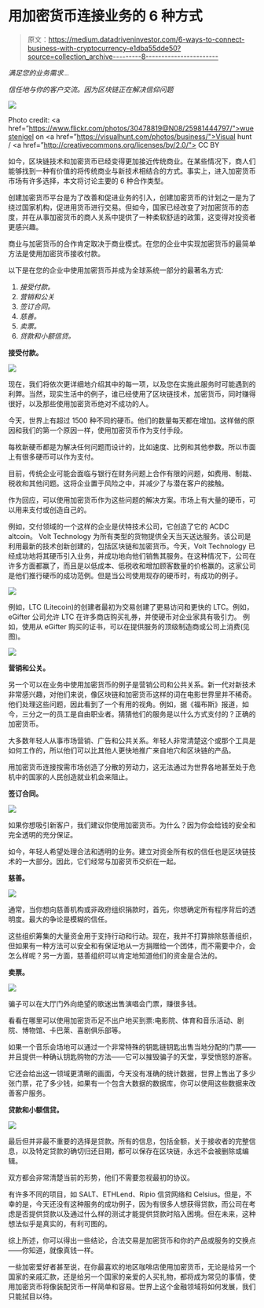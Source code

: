 # 用加密货币连接业务的 6 种方式

> 原文：<https://medium.datadriveninvestor.com/6-ways-to-connect-business-with-cryptocurrency-e1dba55dde50?source=collection_archive---------8----------------------->

*满足您的业务需求…*

*信任地与你的客户交流。因为区块链正在解决信仰问题*

![](img/0b8a52b8b981eed97daf313748f6f99a.png)

Photo credit: <a href=”https://www.flickr.com/photos/30478819@N08/25981444797/">wuestenigel</a> on <a href=”https://visualhunt.com/photos/business/">Visual hunt</a> / <a href=”http://creativecommons.org/licenses/by/2.0/"> CC BY</a>

如今，区块链技术和加密货币已经变得更加接近传统商业。在某些情况下，商人们能够找到一种有价值的将传统商业与新技术相结合的方式。事实上，进入加密货币市场有许多选择，本文将讨论主要的 6 种合作类型。

创建加密货币平台是为了改善和促进业务的引入，创建加密货币的计划之一是为了绕过国家机构，促进用货币进行交易。但如今，国家已经改变了对加密货币的态度，并在从事加密货币的商人关系中提供了一种柔软舒适的政策，这变得对投资者更感兴趣。

商业与加密货币的合作肯定取决于商业模式。在您的企业中实现加密货币的最简单方法是使用加密货币接收付款。

以下是在您的企业中使用加密货币并成为全球系统一部分的最著名方式:

1.  *接受付款。*
2.  *营销和公关*
3.  *签订合同。*
4.  *慈善。*
5.  *卖票。*
6.  *贷款和小额信贷。*

**接受付款。**

![](img/d95a578c1034463847587507905f9102.png)

现在，我们将依次更详细地介绍其中的每一项，以及您在实施此服务时可能遇到的利弊。当然，现实生活中的例子，谁已经使用了区块链技术，加密货币，同时赚得很好，以及那些使用加密货币绝对不成功的人。

今天，世界上有超过 1500 种不同的硬币。他们的数量每天都在增加。这样做的原因和我们的第一个原因一样，使用加密货币作为支付手段。

每枚新硬币都是为解决任何问题而设计的，比如速度、比例和其他参数。所以市面上有很多硬币可以作为支付。

目前，传统企业可能会面临与银行在财务问题上合作有限的问题，如费用、制裁、税收和其他问题。这将企业置于风险之中，并减少了与潜在客户的接触。

作为回应，可以使用加密货币作为这些问题的解决方案。市场上有大量的硬币，可以用来支付或创造自己的。

例如，交付领域的一个这样的企业是伏特技术公司，它创造了它的 ACDC altcoin。
Volt Technology 为所有类型的货物提供全天当天送达服务。该公司是利用最新的技术创新创建的，包括区块链和加密货币。今天，Volt Technology 已经成功地将其硬币引入业务，并成功地向他们销售其服务。在这种情况下，公司在许多方面都赢了，而且是以低成本、低税收和增加顾客数量的价格赢的。这家公司是他们推行硬币的成功范例。但是当公司使用现存的硬币时，有成功的例子。

![](img/048187aa6cc9d2c27040d16ad7fa8714.png)

例如，LTC (Litecoin)的创建者最初为交易创建了更易访问和更快的 LTC。例如，eGifter 公司允许 LTC 在许多商店购买礼券，并使硬币对企业家具有吸引力。
例如，使用从 eGifter 购买的证书，可以在提供服务的顶级制造商或公司上消费(见图)。

![](img/120fa32c55cc914604a0880fb4c7a58f.png)

**营销和公关。**

另一个可以在业务中使用加密货币的例子是营销公司和公共关系。新一代对新技术非常感兴趣，对他们来说，像区块链和加密货币这样的词在电影世界里并不稀奇。他们处理这些问题，因此看到了一个有用的视角。例如，据《福布斯》报道，如今，三分之一的员工是自由职业者。猜猜他们的服务是以什么方式支付的？正确的加密货币。

大多数年轻人从事市场营销、广告和公共关系。年轻人非常清楚这个或那个工具是如何工作的，所以他们可以比其他人更快地推广来自地穴和区块链的产品。

用加密货币连接按需市场创造了分散的劳动力，这无法通过为世界各地甚至处于危机中的国家的人民创造就业机会来阻止。

**签订合同。**

![](img/df49bfbed49d61a560343e7d0a6b094e.png)

如果你想吸引新客户，我们建议你使用加密货币。为什么？因为你会给钱的安全和完全透明的充分保证。

如今，年轻人希望处理合法和透明的业务。建立对资金所有权的信任也是区块链技术的一大部分。因此，它们经常与加密货币交织在一起。

**慈善。**

![](img/e8a5e97f2c43332aa652641139e7ad47.png)

通常，当你想向慈善机构或非政府组织捐款时，首先，你想确定所有程序背后的透明度。最大的争论是模糊的信任。

这些组织筹集的大量资金用于支持行动和行动。现在，我并不打算排除慈善组织，但如果有一种方法可以安全和有保证地从一方捐赠给一个团体，而不需要中介，会怎么样呢？另一方面，慈善组织可以肯定地知道他们的资金是合法的。

**卖票。**

![](img/f72a68bc7e2259277352e8945441edfa.png)

骗子可以在大厅门外向绝望的歌迷出售演唱会门票，赚很多钱。

看看在哪里可以使用加密货币足不出户地买到票:电影院、体育和音乐活动、剧院、博物馆、卡巴莱、喜剧俱乐部等。

如果一个音乐会场地可以通过一个非常特殊的钥匙链钥匙出售当地分配的门票——并且提供一种确认钥匙购物的方法——它可以摧毁骗子的天堂，享受愤怒的游客。

它还会给出这一领域更清晰的画面，今天没有准确的统计数据，世界上售出了多少张门票，花了多少钱，如果有一个包含大数据的数据库，你可以使用这些数据来改善客户服务。

**贷款和小额信贷。**

![](img/83d5f51988a24b4d1257fd1b78153f5c.png)

最后但并非最不重要的选择是贷款。所有的信息，包括金额，关于接收者的完整信息，以及特定贷款的确切归还日期，都可以保存在区块链，永远不会被删除或编辑。

双方都会非常清楚当前的形势，他们不需要忽视最初的协议。

有许多不同的项目，如 SALT、ETHLend、Ripio 信贷网络和 Celsius。但是，不幸的是，今天还没有这种服务的成功例子，因为有很多人想获得贷款，而公司在考虑是否提供贷款以及通过什么样的测试才能提供贷款时陷入困境。但在未来，这种想法似乎是真实的，有利可图的。

综上所述，你可以得出一些结论，合法交易是加密货币和你的产品或服务的交换点——你知道，就像真钱一样。

一些加密爱好者甚至说，在你最喜欢的地区咖啡店使用加密货币，无论是给另一个国家的亲戚汇款，还是给另一个国家的亲爱的人买礼物，都将成为常见的事情，使用加密货币将像装配货币一样简单和容易。世界上这个金融领域将如何发展，我们只能拭目以待。
